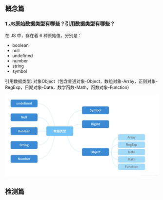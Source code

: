 ## 概念篇

### 1.JS原始数据类型有哪些？引用数据类型有哪些？
在 JS 中，存在着 6 种原始值，分别是：
* boolean
* null
* undefined
* number
* string
* symbol

引用数据类型: 对象Object（包含普通对象-Object，数组对象-Array，正则对象-RegExp，日期对象-Date，数学函数-Math，函数对象-Function）

![An image](./64D075D5-3475-42EF-A0E8-FE01BDC7A745.png)


## 检测篇
